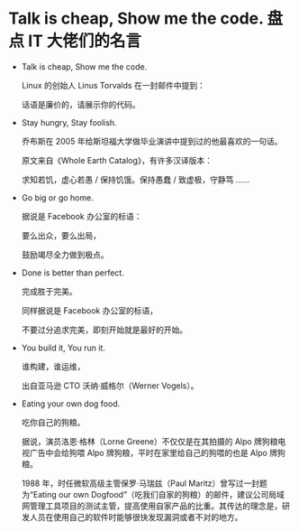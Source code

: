 # Talk is cheap, Show me the code. 盘点 IT 大佬们的名言

- Talk is cheap, Show me the code.

  Linux 的创始人 Linus Torvalds 在一封邮件中提到：

  话语是廉价的，请展示你的代码。

- Stay hungry, Stay foolish.

  乔布斯在 2005 年给斯坦福大学做毕业演讲中提到过的他最喜欢的一句话。

  原文来自《Whole Earth Catalog》，有许多汉译版本：

  求知若饥，虚心若愚 / 保持饥饿。保持愚蠢 / 致虚极，守静笃 ……

- Go big or go home.

  据说是 Facebook 办公室的标语：

  要么出众，要么出局，

  鼓励竭尽全力做到极点。

- Done is better than perfect.

  完成胜于完美。

  同样据说是 Facebook 办公室的标语，

  不要过分追求完美，即刻开始就是最好的开始。

- You build it, You run it.

  谁构建，谁运维，

  出自亚马逊 CTO 沃纳·威格尔（Werner Vogels）。

- Eating your own dog food.

  吃你自己的狗粮。

  据说，演员洛恩·格林（Lorne Greene）不仅仅是在其拍摄的 Alpo 牌狗粮电视广告中会给狗喂 Alpo 牌狗粮，平时在家里给自己的狗喂的也是 Alpo 牌狗粮。

  1988 年，时任微软高级主管保罗·马瑞兹（Paul Maritz）曾写过一封题为“Eating our own Dogfood”（吃我们自家的狗粮）的邮件，建议公司局域网管理工具项目的测试主管，提高使用自家产品的比重。其传达的理念是，研发人员在使用自己的软件时能够很快发现漏洞或者不对的地方。
